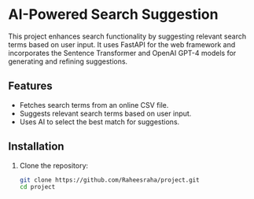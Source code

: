 # AI-Powered Search Suggestion

This project enhances search functionality by suggesting relevant search terms based on user input. It uses FastAPI for the web framework and incorporates the Sentence Transformer and OpenAI GPT-4 models for generating and refining suggestions.

## Features
- Fetches search terms from an online CSV file.
- Suggests relevant search terms based on user input.
- Uses AI to select the best match for suggestions.

## Installation

1. Clone the repository:
   ```bash
   git clone https://github.com/Raheesraha/project.git
   cd project
